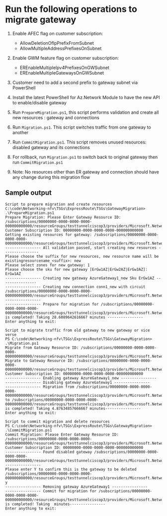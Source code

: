 # Run the following operations to migrate gateway

1. Enable AFEC flag on customer subscription:
   - AllowDeletionOfIpPrefixFromSubnet
   - AllowMultipleAddressPrefixesOnSubnet

1. Enable GWM feature flag on customer subscription:
   - EREnableMultipleIpv4PrefixesOnGWSubnet
   - EREnableMultipleGatewaysOnGWSubnet

1. Customer need to add a second prefix to gateway subnet via PowerShell
1. Install the latest PowerShell for Az.Network Module to have the new API to enable/disable gateway
1. Run `PrepareMigration.ps1`, this script performs validation and create all new resources :
   gateway and connections
1. Run `Migration.ps1`. This script switches traffic from one gateway to another
1. Run `CommitMigration.ps1`. This script removes unused resources: disabled gateway and its
   connections
1. For rollback, run `Migration.ps1` to switch back to original gateway then run
   `CommitMigration.ps1`
1. Note: No resources other than ER gateway and connection should have any change during this
   migration flow

## Sample output

```Output
Script to prepare migration and create resources
C:\code\Networking-nfv\TSGs\ExpressRoute\TSGs\GatewayMigration> .\PrepareMigration.ps1
Prepare Migration: Please Enter Gateway Resource ID: /subscriptions/00000000-0000-0000-0000-000000000000/resourceGroups/testtunnelciscop3/providers/Microsoft.Network/virtualNetworkGateways/AzureGateway1
Customer Subscription ID: 00000000-0000-0000-0000-000000000000
Getting existing resources for gateway: /subscriptions/00000000-0000-0000-0000-000000000000/resourceGroups/testtunnelciscop3/providers/Microsoft.Network/virtualNetworkGateways/AzureGateway1
---------------- All validation passed, start creating new resources ----------------
Please choose the suffix for new resources, new resource name will be existingresourcename_<suffix>: new
Please select zones for new gateway: 1
Please choose the sku for new gateway [ErGw1AZ|ErGw2AZ|ErGw3AZ]: ErGw1AZ
---------------- Creating new gateway AzureGateway1_new Sku ErGw1AZ ----------------
---------------- Creating new connection conn1_new with circuit /subscriptions/00000000-0000-0000-0000-000000000000/resourceGroups/testtunnelciscop3/providers/Microsoft.Network/expressRouteCircuits/circuit ----------------
---------------- Prepare for migration for /subscriptions/00000000-0000-0000-0000-000000000000/resourceGroups/testtunnelciscop3/providers/Microsoft.Network/virtualNetworkGateways/AzureGateway1 is completed! Taking 28.6089642616667 minutes ----------------
Enter anything to exit:

Script to migrate traffic from old gateway to new gateway or vice verse
PS C:\code\Networking-nfv\TSGs\ExpressRoute\TSGs\GatewayMigration> .\Migration.ps1
Migrate from Gateway Resource ID: /subscriptions/00000000-0000-0000-0000-000000000000/resourceGroups/testtunnelciscop3/providers/Microsoft.Network/virtualNetworkGateways/AzureGateway1
Migrate to Gateway Resource ID: /subscriptions/00000000-0000-0000-0000-000000000000/resourceGroups/testtunnelciscop3/providers/Microsoft.Network/virtualNetworkGateways/AzureGateway1_new
Customer Subscription ID: 00000000-0000-0000-0000-000000000000
---------------- Enabling gateway AzureGateway1_new ----------------
---------------- Disabling gateway AzureGateway1 ----------------
---------------- Migration from /subscriptions/00000000-0000-0000-0000-000000000000/resourceGroups/testtunnelciscop3/providers/Microsoft.Network/virtualNetworkGateways/AzureGateway1 to /subscriptions/00000000-0000-0000-0000-000000000000/resourceGroups/testtunnelciscop3/providers/Microsoft.Network/virtualNetworkGateways/AzureGateway1_new is completed! Taking 4.87634857666667 minutes----------------
Enter anything to exit:

Script to commit migration and delete resources
PS C:\code\Networking-nfv\TSGs\ExpressRoute\TSGs\GatewayMigration> .\CommitMigration.ps1
Commit Migration: Please Enter Gateway Resource ID: /subscriptions/00000000-0000-0000-0000-000000000000/resourceGroups/testtunnelciscop3/providers/Microsoft.Network/virtualNetworkGateways/AzureGateway1
Customer Subscription ID: 00000000-0000-0000-0000-000000000000
---------------- Found disabled gateway /subscriptions/00000000-0000-0000-0000-000000000000/resourceGroups/testtunnelciscop3/providers/Microsoft.Network/virtualNetworkGateways/AzureGateway1 ----------------
Please enter Y to confirm this is the gateway to be deleted /subscriptions/00000000-0000-0000-0000-000000000000/resourceGroups/testtunnelciscop3/providers/Microsoft.Network/virtualNetworkGateways/AzureGateway1: y
---------------- Removing gateway AzureGateway1 ----------------
---------------- Commit for migration for /subscriptions/00000000-0000-0000-0000-000000000000/resourceGroups/testtunnelciscop3/providers/Microsoft.Network/virtualNetworkGateways/AzureGateway1 is completed! Taking  minutes----------------
Enter anything to exit:
```
